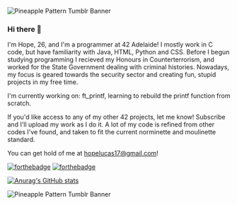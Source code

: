 
![Pineapple Pattern Tumblr Banner](https://user-images.githubusercontent.com/88760123/142361411-d7e3eaef-568a-4c37-ab16-991446ffe92e.png)


### Hi there 👋

I'm Hope, 26, and I'm a programmer at 42 Adelaide! I mostly work in C code, but have familiarity with Java, HTML, Python and CSS. Before I begun studying programming I recieved my Honours in Counterterrorism, and worked for the State Government dealing with criminal histories. Nowadays, my focus is geared towards the security sector and creating fun, stupid projects in my free time.

I'm currently working on: ft_printf, learning to rebuild the printf function from scratch.

If you'd like access to any of my other 42 projects, let me know! Subscribe and I'll upload my work as I do it. A lot of my code is refined from other codes I've found, and taken to fit the current norminette and moulinette standard.

You can get hold of me at hopelucas17@gmail.com!

[![forthebadge](https://forthebadge.com/images/badges/made-with-c.svg)](https://forthebadge.com) [![forthebadge](https://forthebadge.com/images/badges/it-works-why.svg)](https://forthebadge.com)

[![Anurag's GitHub stats](https://github-readme-stats.vercel.app/api?username=hopelucas)](https://github.com/anuraghazra/github-readme-stats&theme=tokynonight)

![Pineapple Pattern Tumblr Banner](https://user-images.githubusercontent.com/88760123/142361821-c026edfd-476f-4418-8daf-9f9b7dc7f832.png)



<!--
**hopelucas/hopelucas** is a ✨ _special_ ✨ repository because its `README.md` (this file) appears on your GitHub profile.

Here are some ideas to get you started:

- 🔭 I’m currently working on ...
- 🌱 I’m currently learning ...
- 👯 I’m looking to collaborate on ...
- 🤔 I’m looking for help with ...
- 💬 Ask me about ...
- 📫 How to reach me: ...
- 😄 Pronouns: ...
- ⚡ Fun fact: ...
-->
